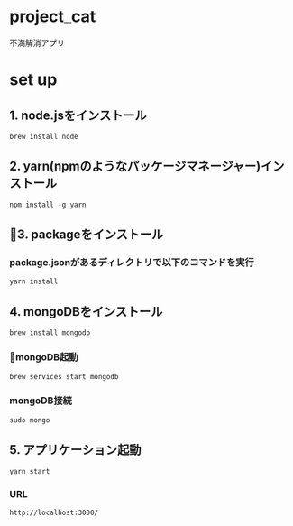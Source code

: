 # project_cat
不満解消アプリ

# set up

## 1. node.jsをインストール
`brew install node`

## 2. yarn(npmのようなパッケージマネージャー)インストール
`npm install -g yarn`

## 3. packageをインストール
### package.jsonがあるディレクトリで以下のコマンドを実行  
`yarn install`  

## 4. mongoDBをインストール
`brew install mongodb`
### mongoDB起動
`brew services start mongodb`
### mongoDB接続
`sudo mongo`

## 5. アプリケーション起動
`yarn start`
### URL
`http://localhost:3000/`